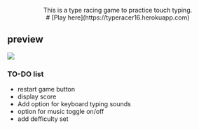 <p align="center">
   This is a type racing game to practice touch typing. 
<br>
# [Play here](https://typeracer16.herokuapp.com)
<br> 

## preview
<img src="https://user-images.githubusercontent.com/93136950/181100974-fc327d12-646f-41bc-9d03-912931c344d8.png" align="center">


### TO-DO list
- restart game button 
- display score
- Add option for keyboard typing sounds 
- option for music toggle on/off 
- add defficulty set 
<p>

